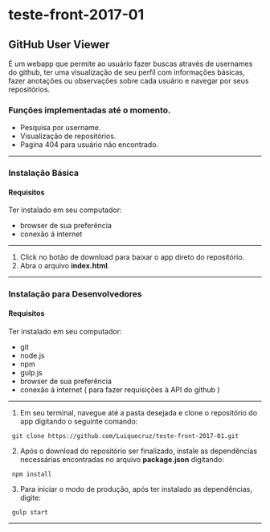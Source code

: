 # teste-front-2017-01

## GitHub User Viewer
É um webapp que permite ao usuário fazer buscas através de usernames do github, ter uma visualização de seu perfíl com informações básicas, fazer anotações ou observações sobre cada usuário e navegar por seus repositórios.

### Funções implementadas até o momento.

* Pesquisa por username.
* Visualização de repositórios.
* Pagina 404 para usuário não encontrado.

---

### Instalação Básica
#### Requisitos
Ter instalado em seu computador:

* browser de sua preferência
* conexão á internet

---

1. Click no botão de download para baixar o app direto do repositório.
2. Abra o arquivo **index.html**.

---

### Instalação para Desenvolvedores
#### Requisitos
Ter instalado em seu computador:

* git
* node.js
* npm
* gulp.js
* browser de sua preferência
* conexão á internet ( para fazer requisições à API do github )

---

1. Em seu terminal, navegue até a pasta desejada e clone o repositório do app digitando o seguinte comando:

 ```
  git clone https://github.com/Luiquecruz/teste-front-2017-01.git
 ```

2. Após o download do repositório ser finalizado,  instale as dependências necessárias encontradas no arquivo **package.json** digitando:

 ```
  npm install
 ```

3. Para iniciar o modo de produção, após ter instalado as dependências, digite:

 ```
  gulp start
 ```

 ---